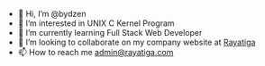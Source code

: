 - 👋 Hi, I’m @bydzen
- 👀 I’m interested in UNIX C Kernel Program
- 🌱 I’m currently learning Full Stack Web Developer
- 💞️ I’m looking to collaborate on my company website at [Rayatiga](https://rayatiga.com)
- 📫 How to reach me [admin@rayatiga.com](mailto:admin@rayatiga.com)

<!---
bydzen/bydzen is a ✨ special ✨ repository because its `README.md` (this file) appears on your GitHub profile.
You can click the Preview link to take a look at your changes.
--->
